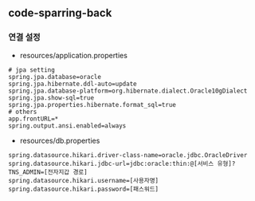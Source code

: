 ## code-sparring-back

### 연결 설정

- resources/application.properties

```properties
# jpa setting
spring.jpa.database=oracle
spring.jpa.hibernate.ddl-auto=update
spring.jpa.database-platform=org.hibernate.dialect.Oracle10gDialect
spring.jpa.show-sql=true
spring.jpa.properties.hibernate.format_sql=true
# others
app.frontURL=*
spring.output.ansi.enabled=always
```

- resources/db.properties

```properties
spring.datasource.hikari.driver-class-name=oracle.jdbc.OracleDriver
spring.datasource.hikari.jdbc-url=jdbc:oracle:thin:@[서비스 유형]?TNS_ADMIN=[전자지갑 경로]
spring.datasource.hikari.username=[사용자명]
spring.datasource.hikari.password=[패스워드]
```